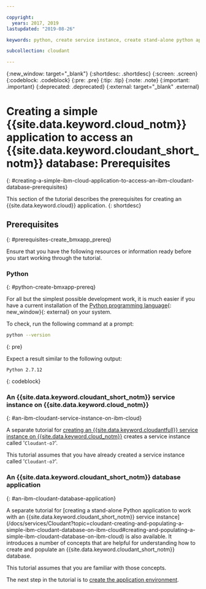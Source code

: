 ```yaml
---

copyright:
  years: 2017, 2019
lastupdated: "2019-08-26"

keywords: python, create service instance, create stand-alone python application

subcollection: cloudant

---
```


{:new_window: target="_blank"}
{:shortdesc: .shortdesc}
{:screen: .screen}
{:codeblock: .codeblock}
{:pre: .pre}
{:tip: .tip}
{:note: .note}
{:important: .important}
{:deprecated: .deprecated}
{:external: target="_blank" .external}

<!-- Acrolinx: 2017-05-10 -->

# Creating a simple {{site.data.keyword.cloud_notm}} application to access an {{site.data.keyword.cloudant_short_notm}} database: Prerequisites
{: #creating-a-simple-ibm-cloud-application-to-access-an-ibm-cloudant-database-prerequisites}

This section of the tutorial describes the prerequisites
for creating an {{site.data.keyword.cloud}} application.
{: shortdesc}

## Prerequisites
{: #prerequisites-create_bmxapp_prereq}

Ensure that you have the following resources or information ready
before you start working through the tutorial.

### Python
{: #python-create-bmxapp-prereq}

For all but the simplest possible development work,
it is much easier if you have a current installation of the
[Python programming language](https://www.python.org/){: new_window}{: external}
on your system.

To check,
run the following command at a prompt:

```sh
python --version
```
{: pre}

Expect a result similar to the following output:

```
Python 2.7.12
```
{: codeblock}

### An {{site.data.keyword.cloudant_short_notm}} service instance on {{site.data.keyword.cloud_notm}}
{: #an-ibm-cloudant-service-instance-on-ibm-cloud}

A separate tutorial for [creating an {{site.data.keyword.cloudantfull}} service instance on {{site.data.keyword.cloud_notm}}](/docs/services/Cloudant?topic=cloudant-creating-an-ibm-cloudant-instance-on-ibm-cloud#creating-an-ibm-cloudant-instance-on-ibm-cloud) creates a service instance called
'`Cloudant-o7`'. 

This tutorial assumes that you have already created a service instance called '`Cloudant-o7`'.

### An {{site.data.keyword.cloudant_short_notm}} database application
{: #an-ibm-cloudant-database-application}

A separate tutorial for [creating a stand-alone Python application
to work with an {{site.data.keyword.cloudant_short_notm}}
service instance] (/docs/services/Cloudant?topic=cloudant-creating-and-populating-a-simple-ibm-cloudant-database-on-ibm-cloud#creating-and-populating-a-simple-ibm-cloudant-database-on-ibm-cloud) is also available. It introduces a number of concepts that are helpful for understanding how to create and populate an {{site.data.keyword.cloudant_short_notm}} database.

This tutorial assumes that you are familiar with those concepts.

The next step in the tutorial is to [create the application environment](/docs/services/Cloudant?topic=cloudant-creating-a-simple-ibm-cloud-application-to-access-an-ibm-cloudant-database-the-application-environment#creating-a-simple-ibm-cloud-application-to-access-an-ibm-cloudant-database-the-application-environment).
